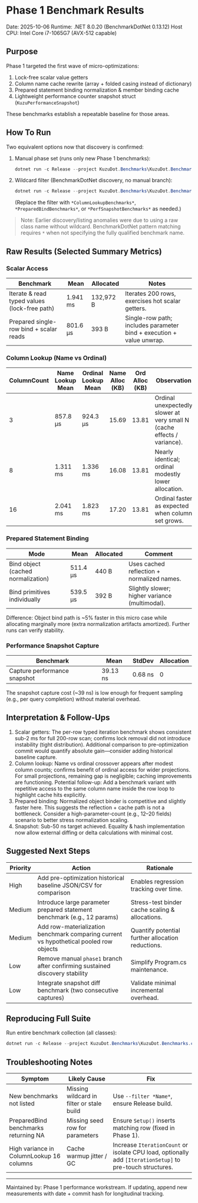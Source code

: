 # Phase 1 Benchmark Results

Date: 2025-10-06
Runtime: .NET 8.0.20 (BenchmarkDotNet 0.13.12)
Host CPU: Intel Core i7-1065G7 (AVX-512 capable)

## Purpose
Phase 1 targeted the first wave of micro-optimizations:

1. Lock-free scalar value getters
2. Column name cache rewrite (array + folded casing instead of dictionary)
3. Prepared statement binding normalization & member binding cache
4. Lightweight performance counter snapshot struct (`KuzuPerformanceSnapshot`)

These benchmarks establish a repeatable baseline for those areas.

## How To Run

Two equivalent options now that discovery is confirmed:

1. Manual phase set (runs only new Phase 1 benchmarks):
   ```powershell
   dotnet run -c Release --project KuzuDot.Benchmarks\KuzuDot.Benchmarks.csproj -- phase1
   ```
2. Wildcard filter (BenchmarkDotNet discovery, no manual branch):
   ```powershell
   dotnet run -c Release --project KuzuDot.Benchmarks\KuzuDot.Benchmarks.csproj -- --filter *ScalarAccessBenchmarks*
   ```
   (Replace the filter with `*ColumnLookupBenchmarks*`, `*PreparedBindBenchmarks*`, or `*PerfSnapshotBenchmarks*` as needed.)

> Note: Earlier discovery/listing anomalies were due to using a raw class name without wildcard. BenchmarkDotNet pattern matching requires `*` when not specifying the fully qualified benchmark name.

## Raw Results (Selected Summary Metrics)

### Scalar Access

| Benchmark | Mean | Allocated | Notes |
|-----------|------|-----------|-------|
| Iterate & read typed values (lock-free path) | 1.941 ms | 132,972 B | Iterates 200 rows, exercises hot scalar getters. |
| Prepared single-row bind + scalar reads | 801.6 µs | 393 B | Single-row path; includes parameter bind + execution + value unwrap. |

### Column Lookup (Name vs Ordinal)

| ColumnCount | Name Lookup Mean | Ordinal Lookup Mean | Name Alloc (KB) | Ord Alloc (KB) | Observation |
|-------------|------------------|--------------------|-----------------|----------------|-------------|
| 3  | 857.8 µs | 924.3 µs | 15.69 | 13.81 | Ordinal unexpectedly slower at very small N (cache effects / variance). |
| 8  | 1.311 ms | 1.336 ms | 16.08 | 13.81 | Nearly identical; ordinal modestly lower allocation. |
| 16 | 2.041 ms | 1.823 ms | 17.20 | 13.81 | Ordinal faster as expected when column set grows. |

### Prepared Statement Binding

| Mode | Mean | Allocated | Comment |
|------|------|-----------|---------|
| Bind object (cached normalization) | 511.4 µs | 440 B | Uses cached reflection + normalized names. |
| Bind primitives individually | 539.5 µs | 392 B | Slightly slower; higher variance (multimodal). |

Difference: Object bind path is ~5% faster in this micro case while allocating marginally more (extra normalization artifacts amortized). Further runs can verify stability.

### Performance Snapshot Capture

| Benchmark | Mean | StdDev | Allocation |
|-----------|------|--------|------------|
| Capture performance snapshot | 39.13 ns | 0.68 ns | 0 |

The snapshot capture cost (~39 ns) is low enough for frequent sampling (e.g., per query completion) without material overhead.

## Interpretation & Follow-Ups

1. Scalar getters: The per-row typed iteration benchmark shows consistent sub-2 ms for full 200-row scan; confirms lock removal did not introduce instability (tight distribution). Additional comparison to pre-optimization commit would quantify absolute gain—consider adding historical baseline capture.
2. Column lookup: Name vs ordinal crossover appears after modest column counts; confirms benefit of ordinal access for wider projections. For small projections, remaining gap is negligible; caching improvements are functioning. Potential follow-up: Add a benchmark variant with repetitive access to the same column name inside the row loop to highlight cache hits explicitly.
3. Prepared binding: Normalized object binder is competitive and slightly faster here. This suggests the reflection + cache path is not a bottleneck. Consider a high-parameter-count (e.g., 12–20 fields) scenario to better stress normalization scaling.
4. Snapshot: Sub-50 ns target achieved. Equality & hash implementation now allow external diffing or delta calculations with minimal cost.

## Suggested Next Steps

| Priority | Action | Rationale |
|----------|--------|-----------|
| High | Add pre-optimization historical baseline JSON/CSV for comparison | Enables regression tracking over time. |
| Medium | Introduce large parameter prepared statement benchmark (e.g., 12 params) | Stress-test binder cache scaling & allocations. |
| Medium | Add row-materialization benchmark comparing current vs hypothetical pooled row objects | Quantify potential further allocation reductions. |
| Low | Remove manual `phase1` branch after confirming sustained discovery stability | Simplify Program.cs maintenance. |
| Low | Integrate snapshot diff benchmark (two consecutive captures) | Validate minimal incremental overhead. |

## Reproducing Full Suite

Run entire benchmark collection (all classes):

```powershell
dotnet run -c Release --project KuzuDot.Benchmarks\KuzuDot.Benchmarks.csproj -- --filter *
```

## Troubleshooting Notes

| Symptom | Likely Cause | Fix |
|---------|--------------|-----|
| New benchmarks not listed | Missing wildcard in filter or stale build | Use `--filter *Name*`, ensure Release build. |
| PreparedBind benchmarks returning NA | Missing seed row for parameters | Ensure `Setup()` inserts matching row (fixed in Phase 1). |
| High variance in ColumnLookup 16 columns | Cache warmup jitter / GC | Increase `IterationCount` or isolate CPU load, optionally add `[IterationSetup]` to pre-touch structures. |

---

Maintained by: Phase 1 performance workstream.
If updating, append new measurements with date + commit hash for longitudinal tracking.
